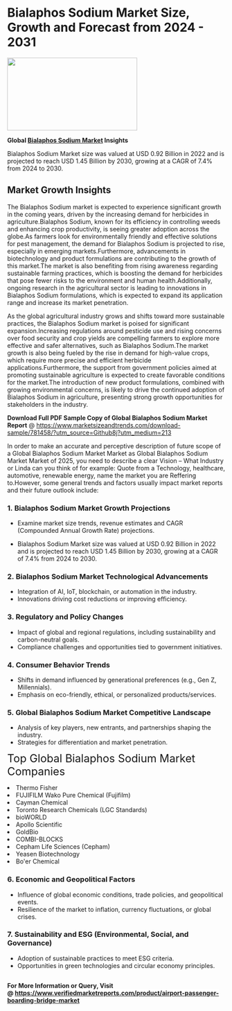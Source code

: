<H1>Bialaphos Sodium Market Size, Growth and Forecast from 2024 - 2031</H1><img class="aligncenter size-medium wp-image-584254" src="https://thirdeyenews.in/wp-content/uploads/2024/09/Global-Market-Research-300x168.jpeg" alt="" width="300" height="168" /><p><strong>Global&nbsp;<a href="https://www.marketsizeandtrends.com/download-sample/781458/?utm_source=Github8j?utm_medium=213">Bialaphos Sodium Market</a> Insights</strong></p><p>Bialaphos Sodium Market size was valued at USD 0.92 Billion in 2022 and is projected to reach USD 1.45 Billion by 2030, growing at a CAGR of 7.4% from 2024 to 2030.</p><p><h2>Market Growth Insights</h2> <p>The Bialaphos Sodium market is expected to experience significant growth in the coming years, driven by the increasing demand for herbicides in agriculture.Bialaphos Sodium, known for its efficiency in controlling weeds and enhancing crop productivity, is seeing greater adoption across the globe.As farmers look for environmentally friendly and effective solutions for pest management, the demand for Bialaphos Sodium is projected to rise, especially in emerging markets.Furthermore, advancements in biotechnology and product formulations are contributing to the growth of this market.The market is also benefiting from rising awareness regarding sustainable farming practices, which is boosting the demand for herbicides that pose fewer risks to the environment and human health.Additionally, ongoing research in the agricultural sector is leading to innovations in Bialaphos Sodium formulations, which is expected to expand its application range and increase its market penetration.</p> <p>As the global agricultural industry grows and shifts toward more sustainable practices, the Bialaphos Sodium market is poised for significant expansion.Increasing regulations around pesticide use and rising concerns over food security and crop yields are compelling farmers to explore more effective and safer alternatives, such as Bialaphos Sodium.The market growth is also being fueled by the rise in demand for high-value crops, which require more precise and efficient herbicide applications.Furthermore, the support from government policies aimed at promoting sustainable agriculture is expected to create favorable conditions for the market.The introduction of new product formulations, combined with growing environmental concerns, is likely to drive the continued adoption of Bialaphos Sodium in agriculture, presenting strong growth opportunities for stakeholders in the industry.</p> <p><span class=""><strong>Download Full PDF Sample Copy of Global Bialaphos Sodium Market Report</strong> @ <a href="https://www.marketsizeandtrends.com/download-sample/781458/?utm_source=Github8j?utm_medium=213" target="_blank">https://www.marketsizeandtrends.com/download-sample/781458/?utm_source=Github8j?utm_medium=213</a></span></p><p>In order to make an accurate and perceptive description of future scope of a Global&nbsp;Bialaphos Sodium Market Market as Global&nbsp;Bialaphos Sodium Market Market of 2025, you need to describe a clear Vision &ndash; What Industry or Linda can you think of for example: Quote from a Technology, healthcare, automotive, renewable energy, name the market you are Reffering to.However, some general trends and factors usually impact market reports and their future outlook include:</p><h3>1.&nbsp;<strong>Bialaphos Sodium Market Growth Projections</strong></h3><ul><li>Examine market size trends, revenue estimates and CAGR (Compounded Annual Growth Rate) projections.</li><li><p>Bialaphos Sodium Market size was valued at USD 0.92 Billion in 2022 and is projected to reach USD 1.45 Billion by 2030, growing at a CAGR of 7.4% from 2024 to 2030.</p></li></ul><h3>2.&nbsp;<strong>Bialaphos Sodium Market Technological Advancements</strong></h3><ul><li>Integration of AI, IoT, blockchain, or automation in the industry.</li><li>Innovations driving cost reductions or improving efficiency.</li></ul><h3>3.&nbsp;<strong>Regulatory and Policy Changes</strong></h3><ul><li>Impact of global and regional regulations, including sustainability and carbon-neutral goals.</li><li>Compliance challenges and opportunities tied to government initiatives.</li></ul><h3>4.&nbsp;<strong>Consumer Behavior Trends</strong></h3><ul><li>Shifts in demand influenced by generational preferences (e.g., Gen Z, Millennials).</li><li>Emphasis on eco-friendly, ethical, or personalized products/services.</li></ul><h3>5.&nbsp;<strong>Global Bialaphos Sodium Market Competitive Landscape</strong></h3><ul><li>Analysis of key players, new entrants, and partnerships shaping the industry.</li><li>Strategies for differentiation and market penetration.</li></ul><p data-pm-slice="1 1 []"><span style="color: inherit; font-family: inherit; font-size: 25px;">Top Global Bialaphos Sodium Market Companies</span></p><div class="" data-test-id=""><p><li>Thermo Fisher</li><li> FUJIFILM Wako Pure Chemical (Fujifilm)</li><li> Cayman Chemical</li><li> Toronto Research Chemicals (LGC Standards)</li><li> bioWORLD</li><li> Apollo Scientific</li><li> GoldBio</li><li> COMBI-BLOCKS</li><li> Cepham Life Sciences (Cepham)</li><li> Yeasen Biotechnology</li><li> Bo'er Chemical</li></p></div><h3>6.&nbsp;<strong>Economic and Geopolitical Factors</strong></h3><ul><li>Influence of global economic conditions, trade policies, and geopolitical events.</li><li>Resilience of the market to inflation, currency fluctuations, or global crises.</li></ul><h3>7.&nbsp;<strong>Sustainability and ESG (Environmental, Social, and Governance)</strong></h3><ul><li>Adoption of sustainable practices to meet ESG criteria.</li><li>Opportunities in green technologies and circular economy principles.</li></ul><h2><strong style="font-size: 14px;">For More Information or Query, Visit @&nbsp;</strong><a style="background-color: #ffffff; font-size: 14px;" href="https://www.marketsizeandtrends.com/report/bialaphos-sodium-market/" target="_blank">https://www.verifiedmarketreports.com/product/airport-passenger-boarding-bridge-market</a></h2>